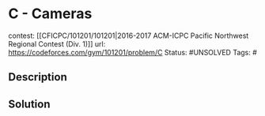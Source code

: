 # C - Cameras

contest: [[CFICPC/101201/101201|2016-2017 ACM-ICPC Pacific Northwest Regional Contest (Div. 1)]]
url: https://codeforces.com/gym/101201/problem/C
Status: #UNSOLVED
Tags: #

## Description

## Solution

